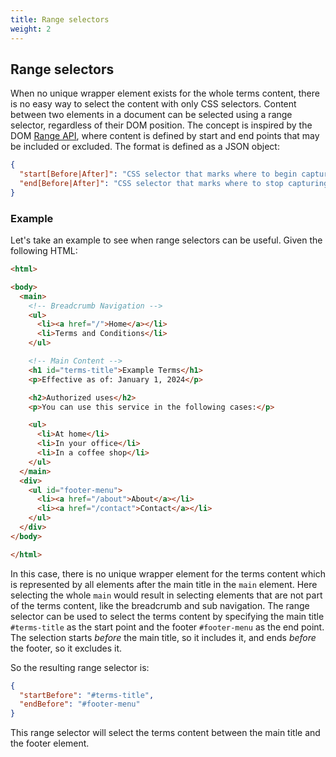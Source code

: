 ```yaml
---
title: Range selectors
weight: 2
---
```


## Range selectors

When no unique wrapper element exists for the whole terms content, there is no easy way to select the content with only CSS selectors. Content between two elements in a document can be selected using a range selector, regardless of their DOM position. The concept is inspired by the DOM [Range API](https://developer.mozilla.org/en-US/docs/Web/API/Range), where content is defined by start and end points that may be included or excluded. The format is defined as a JSON object:

```json
{
  "start[Before|After]": "CSS selector that marks where to begin capturing content",
  "end[Before|After]": "CSS selector that marks where to stop capturing content"
}
```

### Example

Let's take an example to see when range selectors can be useful. Given the following HTML:

```html
<html>

<body>
  <main>
    <!-- Breadcrumb Navigation -->
    <ul>
      <li><a href="/">Home</a></li>
      <li>Terms and Conditions</li>
    </ul>

    <!-- Main Content -->
    <h1 id="terms-title">Example Terms</h1>
    <p>Effective as of: January 1, 2024</p>

    <h2>Authorized uses</h2>
    <p>You can use this service in the following cases:</p>

    <ul>
      <li>At home</li>
      <li>In your office</li>
      <li>In a coffee shop</li>
    </ul>
  </main>
  <div>
    <ul id="footer-menu">
      <li><a href="/about">About</a></li>
      <li><a href="/contact">Contact</a></li>
    </ul>
  </div>
</body>

</html>
```

In this case, there is no unique wrapper element for the terms content which is represented by all elements after the main title in the `main` element. Here selecting the whole `main` would result in selecting elements that are not part of the terms content, like the breadcrumb and sub navigation. The range selector can be used to select the terms content by specifying the main title `#terms-title` as the start point and the footer `#footer-menu` as the end point. The selection starts *before* the main title, so it includes it, and ends *before* the footer, so it excludes it.

So the resulting range selector is:

```json
{
  "startBefore": "#terms-title",
  "endBefore": "#footer-menu"
}
```

This range selector will select the terms content between the main title and the footer element.
